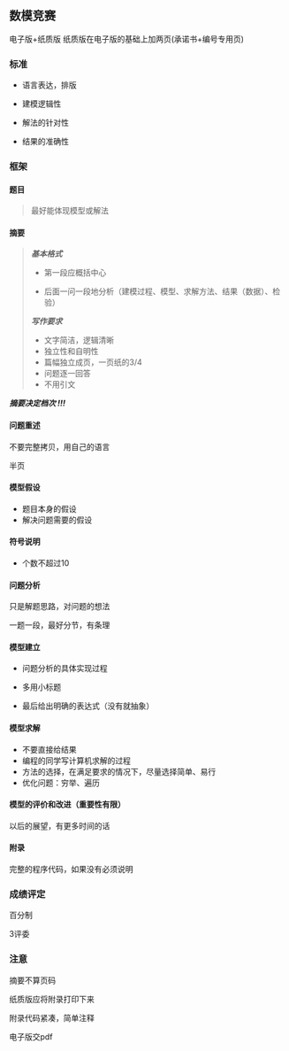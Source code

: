 ## 数模竞赛

电子版+纸质版  纸质版在电子版的基础上加两页(承诺书+编号专用页)

### 标准

* 语言表达，排版

* 建模逻辑性

* 解法的针对性

* 结果的准确性

### 框架

#### 题目  

> 最好能体现模型或解法

#### 摘要

> ***基本格式***
>
> * 第一段应概括中心
>
> * 后面一问一段地分析（建模过程、模型、求解方法、结果（数据）、检验）
>
> ***写作要求***
>
> * 文字简洁，逻辑清晰
> * 独立性和自明性
> * 篇幅独立成页，一页纸的3/4
> * 问题逐一回答
> * 不用引文 

___摘要决定档次 !!!___

#### 问题重述

不要完整拷贝，用自己的语言

半页

#### 模型假设

* 题目本身的假设
* 解决问题需要的假设

#### 符号说明

* 个数不超过10

#### 问题分析

只是解题思路，对问题的想法

一题一段，最好分节，有条理

#### 模型建立

* 问题分析的具体实现过程

* 多用小标题

* 最后给出明确的表达式（没有就抽象）

#### 模型求解

- 不要直接给结果
- 编程的同学写计算机求解的过程
- 方法的选择，在满足要求的情况下，尽量选择简单、易行
- 优化问题：穷举、遍历

#### 模型的评价和改进（重要性有限）

以后的展望，有更多时间的话

#### 附录

完整的程序代码，如果没有必须说明



### 成绩评定

百分制

3评委



### 注意		

摘要不算页码

纸质版应将附录打印下来

附录代码紧凑，简单注释

电子版交pdf


